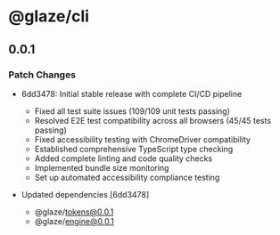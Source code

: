 # @glaze/cli

## 0.0.1

### Patch Changes

- 6dd3478: Initial stable release with complete CI/CD pipeline
  - Fixed all test suite issues (109/109 unit tests passing)
  - Resolved E2E test compatibility across all browsers (45/45 tests passing)
  - Fixed accessibility testing with ChromeDriver compatibility
  - Established comprehensive TypeScript type checking
  - Added complete linting and code quality checks
  - Implemented bundle size monitoring
  - Set up automated accessibility compliance testing

- Updated dependencies [6dd3478]
  - @glaze/tokens@0.0.1
  - @glaze/engine@0.0.1
